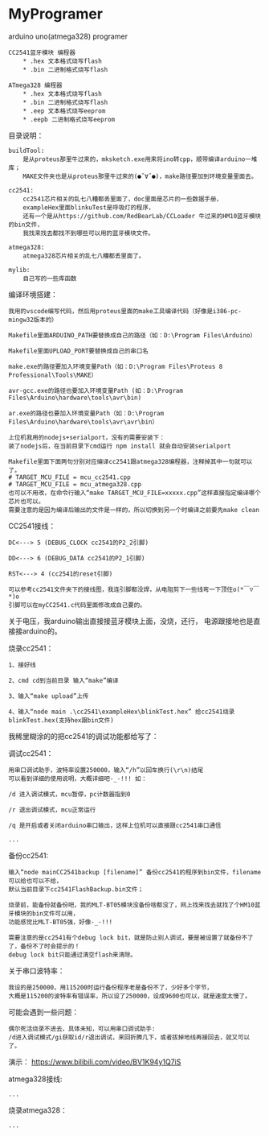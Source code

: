 # MyProgramer
arduino uno(atmega328) programer 
    
    CC2541蓝牙模块 编程器
        * .hex 文本格式烧写flash
        * .bin 二进制格式烧写flash
        
    ATmega328 编程器
        * .hex 文本格式烧写flash
        * .bin 二进制格式烧写flash
        * .eep 文本格式烧写eeprom
        * .eepb 二进制格式烧写eeprom

目录说明：

    buildTool: 
        是从proteus那里牛过来的，mksketch.exe用来将ino转cpp，顺带编译arduino一堆库；
        MAKE文件夹也是从proteus那里牛过来的(●ˇ∀ˇ●)，make路径要加到环境变量里面去。

    cc2541: 
        cc2541芯片相关的乱七八糟都丢里面了，doc里面是芯片的一些数据手册，
        exampleHex里面blinkuTest是呼吸灯的程序，
        还有一个是从https://github.com/RedBearLab/CCLoader 牛过来的HM10蓝牙模块的bin文件，
        我找来找去都找不到哪些可以用的蓝牙模块文件。

    atmega328:
        atmega328芯片相关的乱七八糟都丢里面了。

    mylib: 
        自己写的一些库函数

编译环境搭建：

    我用的vscode编写代码，然后用proteus里面的make工具编译代码（好像是i386-pc-mingw32版本的）

    Makefile里面ARDUINO_PATH要替换成自己的路径（如：D:\Program Files\Arduino）

    Makefile里面UPLOAD_PORT要替换成自己的串口名

    make.exe的路径要加入环境变量Path（如：D:\Program Files\Proteus 8 Professional\Tools\MAKE）

    avr-gcc.exe的路径也要加入环境变量Path (如：D:\Program Files\Arduino\hardware\tools\avr\bin)

    ar.exe的路径也要加入环境变量Path（如：D:\Program Files\Arduino\hardware\tools\avr\avr\bin）

    上位机我用的nodejs+serialport，没有的需要安装下：
    装了nodejs后，在当前目录下cmd运行 npm install 就会自动安装serialport

    Makefile里面下面两句分别对应编译cc2541跟atmega328编程器，注释掉其中一句就可以了。
    # TARGET_MCU_FILE = mcu_cc2541.cpp
    # TARGET_MCU_FILE = mcu_atmega328.cpp
    也可以不用改，在命令行输入“make TARGET_MCU_FILE=xxxxx.cpp”这样直接指定编译哪个芯片也可以。
    需要注意的是因为编译后输出的文件是一样的，所以切换到另一个时编译之前要先make clean



CC2541接线：

    DC<---> 5 (DEBUG_CLOCK cc2541的P2_2引脚)

    DD<---> 6 (DEBUG_DATA cc2541的P2_1引脚)

    RST<---> 4 (cc2541的reset引脚)

    可以参考cc2541文件夹下的接线图，我连引脚都没焊，从电阻剪下一些线弯一下顶住o(*￣▽￣*)o
    引脚可以在myCC2541.c代码里面修改成自己要的。


关于电压，我arduino输出直接接蓝牙模块上面，没烧，还行，
电源跟接地也是直接接arduino的。

烧录cc2541：

    1、接好线

    2、cmd cd到当前目录 输入“make”编译

    3、输入“make upload”上传

    4、输入“node main .\cc2541\exampleHex\blinkTest.hex” 给cc2541烧录blinkTest.hex(支持hex跟bin文件)

我稀里糊涂的的把cc2541的调试功能都给写了：

调试cc2541：

    用串口调试助手，波特率设置250000，输入“/h”以回车换行(\r\n)结尾
    可以看到详细的使用说明，大概详细吧-_-!!! 如：

    /d 进入调试模式，mcu暂停，pc计数器指到0

    /r 退出调试模式，mcu正常运行

    /q 是开启或者关闭arduino串口输出，这样上位机可以直接跟cc2541串口通信

    ...

备份cc2541:

    输入“node mainCC2541backup [filename]” 备份cc2541的程序到bin文件，filename可以给也可以不给，
    默认当前目录下cc2541FlashBackup.bin文件；

    烧录前，能备份就备份吧，我的MLT-BT05模块没备份啥都没了，网上找来找去就找了个HM10蓝牙模块的bin文件可以用，
    功能感觉比MLT-BT05强，好像-_-!!!

    需要注意的是cc2541有个debug lock bit，就是防止别人调试，要是被设置了就备份不了了，备份不了时会提示的！
    debug lock bit只能通过清空flash来清除。

关于串口波特率：

    我设的是250000，用115200时运行备份程序老是备份不了，少好多个字节，
    大概是115200的波特率有错误率，所以设了250000，设成9600也可以，就是速度太慢了。

可能会遇到一些问题：

    偶尔死活烧录不进去，具体未知，可以用串口调试助手:
    /d进入调试模式/gi获取id/r退出调试，来回折腾几下，或者拔掉地线再接回去，就又可以了。

演示：
    https://www.bilibili.com/video/BV1K94y1Q7iS

atmega328接线:

    ...

烧录atmega328：

    ...




